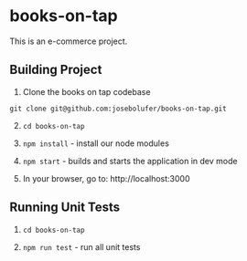# books-on-tap

This is an e-commerce project.

## Building Project

1. Clone the books on tap codebase

`git clone git@github.com:josebolufer/books-on-tap.git`

2. `cd books-on-tap`

3. `npm install` - install our node modules

4. `npm start` - builds and starts the application in dev mode

5. In your browser, go to: http://localhost:3000

## Running Unit Tests

1. `cd books-on-tap`

2. `npm run test` - run all unit tests
